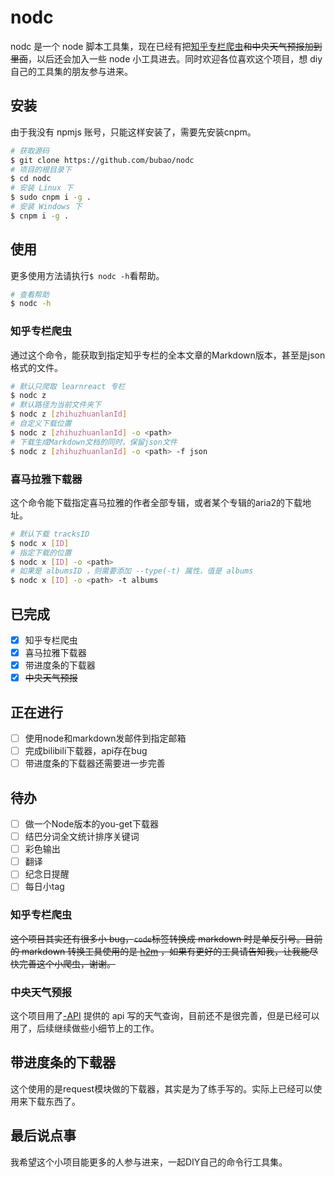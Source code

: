 # nodc

nodc 是一个 node 脚本工具集，现在已经有把[知乎专栏爬虫](https://github.com/bubao/GetZhiHuZhuanLan)~~和中央天气预报加到里面~~，以后还会加入一些 node 小工具进去。同时欢迎各位喜欢这个项目，想 diy 自己的工具集的朋友参与进来。

## 安装

由于我没有 npmjs 账号，只能这样安装了，需要先安装cnpm。

```sh
# 获取源码
$ git clone https://github.com/bubao/nodc
# 项目的根目录下
$ cd nodc
# 安装 Linux 下
$ sudo cnpm i -g .
# 安装 Windows 下
$ cnpm i -g .
```

## 使用

更多使用方法请执行`$ nodc -h`看帮助。

```sh
# 查看帮助
$ nodc -h
```

### 知乎专栏爬虫

通过这个命令，能获取到指定知乎专栏的全本文章的Markdown版本，甚至是json格式的文件。

```sh
# 默认只爬取 learnreact 专栏
$ nodc z
# 默认路径为当前文件夹下
$ nodc z [zhihuzhuanlanId]
# 自定义下载位置
$ nodc z [zhihuzhuanlanId] -o <path>
# 下载生成Markdown文档的同时，保留json文件
$ nodc z [zhihuzhuanlanId] -o <path> -f json
```

### 喜马拉雅下载器

这个命令能下载指定喜马拉雅的作者全部专辑，或者某个专辑的aria2的下载地址。

```sh
# 默认下载 tracksID
$ nodc x [ID]
# 指定下载的位置
$ nodc x [ID] -o <path>
# 如果是 albumsID ，则需要添加 --type(-t) 属性，值是 albums
$ nodc x [ID] -o <path> -t albums
```

## 已完成

- [x] 知乎专栏爬虫
- [x] 喜马拉雅下载器
- [x] 带进度条的下载器
- [x] ~~中央天气预报~~

## 正在进行

- [ ] 使用node和markdown发邮件到指定邮箱
- [ ] 完成bilibili下载器，api存在bug
- [ ] 带进度条的下载器还需要进一步完善

## 待办

- [ ] 做一个Node版本的you-get下载器
- [ ] 结巴分词全文统计排序关键词
- [ ] 彩色输出
- [ ] 翻译
- [ ] 纪念日提醒
- [ ] 每日小tag

### 知乎专栏爬虫

~~这个项目其实还有很多小 bug，`code`标签转换成 markdown 时是单反引号。目前的 markdown 转换工具使用的是 [h2m](https://github.com/island205/h2m) ，如果有更好的工具请告知我，让我能尽快完善这个小爬虫，谢谢。~~

### 中央天气预报

这个项目用了[-API](https://github.com/jokermonn/-Api) 提供的 api 写的天气查询，目前还不是很完善，但是已经可以用了，后续继续做些小细节上的工作。

## 带进度条的下载器

这个使用的是request模块做的下载器，其实是为了练手写的。实际上已经可以使用来下载东西了。

## 最后说点事

我希望这个小项目能更多的人参与进来，一起DIY自己的命令行工具集。
